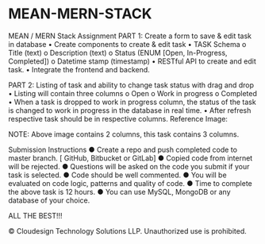 # MEAN-MERN-STACK
MEAN / MERN Stack Assignment
PART 1: Create a form to save & edit task in database
• Create components to create & edit task
• TASK Schema
o Title (text)
o Description (text)
o Status (ENUM [Open, In-Progress, Completed])
o Datetime stamp (timestamp)
• RESTful API to create and edit task.
• Integrate the frontend and backend.

PART 2: Listing of task and ability to change task status with drag and drop
• Listing will contain three columns
o Open
o Work in progress
o Completed
• When a task is dropped to work in progress column, the status of the task is changed to
work in progress in the database in real time.
• After refresh respective task should be in respective columns.
Reference Image:

NOTE: Above image contains 2 columns, this task contains 3 columns.

Submission Instructions
● Create a repo and push completed code to master branch. [ GitHub, Bitbucket or GitLab]
● Copied code from internet will be rejected.
● Questions will be asked on the code you submit if your task is selected.
● Code should be well commented.
● You will be evaluated on code logic, patterns and quality of code.
● Time to complete the above task is 12 hours.
● You can use MySQL, MongoDB or any database of your choice.

ALL THE BEST!!!

© Cloudesign Technology Solutions LLP. Unauthorized use is prohibited.